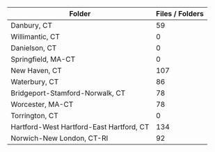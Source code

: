 | Folder                                   |   Files / Folders |
|------------------------------------------|-------------------|
| Danbury, CT                              |                59 |
| Willimantic, CT                          |                 0 |
| Danielson, CT                            |                 0 |
| Springfield, MA-CT                       |                 0 |
| New Haven, CT                            |               107 |
| Waterbury, CT                            |                86 |
| Bridgeport-Stamford-Norwalk, CT          |                78 |
| Worcester, MA-CT                         |                78 |
| Torrington, CT                           |                 0 |
| Hartford-West Hartford-East Hartford, CT |               134 |
| Norwich-New London, CT-RI                |                92 |